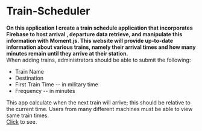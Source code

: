 # Train-Scheduler

<strong>On this application I create a train schedule application that incorporates Firebase to host arrival , departure data retrieve, and manipulate this information with Moment.js. This website will provide up-to-date information about various trains, namely their arrival times and how many minutes remain until they arrive at their station.</strong>
<br>
When adding trains, administrators should be able to submit the following:
<br>
<ul>
<li>Train Name</li>
<li>Destination</li>
<li>First Train Time -- in military time</li>
<li>Frequency -- in minutes</li>
</ul>
This app calculate when the next train will arrive; this should be relative to the current time.
Users from many different machines must be able to view same train times.
<br>
<a href = "https://ferewtucho.github.io/Train-Scheduler/"> Click</a> to see.






